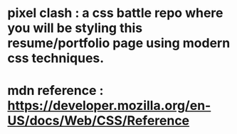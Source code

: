 # pixel clash : a css battle repo where you will be styling this resume/portfolio page using modern css techniques.
# mdn reference : https://developer.mozilla.org/en-US/docs/Web/CSS/Reference
